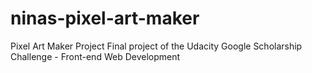 # ninas-pixel-art-maker
Pixel Art Maker Project
Final project of the Udacity Google Scholarship Challenge - Front-end Web Development
